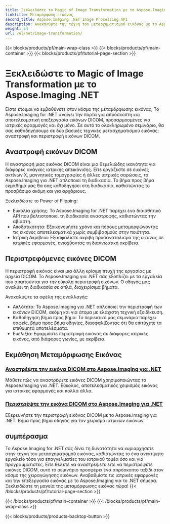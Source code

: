 ```yaml
---
title: Ξεκλειδώστε το Magic of Image Transformation με το Aspose.Imaging .NET
linktitle: Μεταμόρφωση εικόνας
second_title: Aspose.Imaging .NET Image Processing API
description: Ανακαλύψτε την τέχνη του μετασχηματισμού εικόνας με το Aspose.Imaging για .NET. Μάθετε να αναστρέφετε και να περιστρέφετε τις εικόνες DICOM χωρίς κόπο για ιατρικές εφαρμογές και πολλά άλλα.
weight: 24
url: /el/net/image-transformation/
---
```


{{< blocks/products/pf/main-wrap-class >}}
{{< blocks/products/pf/main-container >}}
{{< blocks/products/pf/tutorial-page-section >}}

# Ξεκλειδώστε το Magic of Image Transformation με το Aspose.Imaging .NET


Είστε έτοιμοι να εμβαθύνετε στον κόσμο της μεταμόρφωσης εικόνας; Το Aspose.Imaging for .NET ανοίγει την πόρτα για απρόσκοπτη και αποτελεσματική επεξεργασία εικόνων DICOM, προσαρμοσμένες για ιατρικές εφαρμογές και όχι μόνο. Σε αυτό το ολοκληρωμένο σεμινάριο, θα σας καθοδηγήσουμε σε δύο βασικές τεχνικές μετασχηματισμού εικόνας: αναστροφή και περιστροφή εικόνων DICOM. 

## Αναστροφή εικόνων DICOM

Η αναστροφή μιας εικόνας DICOM είναι μια θεμελιώδης ικανότητα για διάφορες ανάγκες ιατρικής απεικόνισης. Είτε εργάζεστε σε εικόνες ακτίνων Χ, μαγνητικές τομογραφίες ή άλλες ιατρικές σαρώσεις, το Aspose.Imaging για .NET απλοποιεί τη διαδικασία. Το βήμα προς βήμα εκμάθημά μας θα σας καθοδηγήσει στη διαδικασία, καθιστώντας το προσβάσιμο ακόμη και για αρχάριους.

Ξεκλειδώστε το Power of Flipping:
- Ευκολία χρήσης: Το Aspose.Imaging for .NET παρέχει ένα διαισθητικό API που βελτιστοποιεί τη διαδικασία αναστροφής, καθιστώντας την αβίαστη.
- Αποδοτικότητα: Εξοικονομήστε χρόνο και πόρους μεταμορφώνοντας τις εικόνες αποτελεσματικά χωρίς συμβιβασμούς στην ποιότητα.
- Ιατρική Ακρίβεια: Εξασφαλίστε ακριβή προσανατολισμό της εικόνας σε ιατρικές εφαρμογές, ενισχύοντας τη διαγνωστική ακρίβεια.

## Περιστρεφόμενες εικόνες DICOM

Η περιστροφή εικόνας είναι μια άλλη κρίσιμη πτυχή της εργασίας με αρχεία DICOM. Το Aspose.Imaging για .NET σάς εξοπλίζει με τα εργαλεία που απαιτούνται για την εύκολη περιστροφή εικόνων. Ο οδηγός μας αναλύει τη διαδικασία σε απλά, διαχειρίσιμα βήματα.

Ανακαλύψτε τα οφέλη της εναλλαγής:
- Απλότητα: Το Aspose.Imaging για .NET απλοποιεί την περιστροφή των εικόνων DICOM, ακόμη και για άτομα με ελάχιστη τεχνική εξειδίκευση.
- Καθοδήγηση βήμα προς βήμα: Το περιεκτικό μας σεμινάριο παρέχει σαφείς, βήμα προς βήμα οδηγίες, διασφαλίζοντας ότι θα επιτύχετε τα επιθυμητά αποτελέσματα.
- Ευελιξία: Εφαρμόστε περιστροφή εικόνας σε διάφορες ιατρικές εικόνες, από διάφορες γωνίες, με ακρίβεια.

## Εκμάθηση Μεταμόρφωσης Εικόνας
### [Αναστρέψτε την εικόνα DICOM στο Aspose.Imaging για .NET](./flip-dicom-image/)
Μάθετε πώς να αναστρέφετε εικόνες DICOM χρησιμοποιώντας το Aspose.Imaging για .NET. Εύκολος, αποτελεσματικός χειρισμός εικόνας για ιατρικές εφαρμογές και πολλά άλλα.
### [Περιστρέψτε την εικόνα DICOM στο Aspose.Imaging για .NET](./rotate-dicom-image/)
Εξερευνήστε την περιστροφή εικόνας DICOM με το Aspose.Imaging για .NET. Βήμα προς βήμα οδηγός για τον χειρισμό ιατρικών εικόνων.

## συμπέρασμα

Το Aspose.Imaging for .NET σάς δίνει τη δυνατότητα να κυριαρχήσετε στην τέχνη του μετασχηματισμού εικόνας, καθιστώντας το ένα ανεκτίμητο εργαλείο τόσο για επαγγελματίες του ιατρικού τομέα όσο και για προγραμματιστές. Είτε θέλετε να αναστρέψετε είτε να περιστρέψετε εικόνες DICOM, αυτό το σεμινάριο προσφέρει ένα απρόσκοπτο ταξίδι στον κόσμο της χειραγώγησης εικόνων. Αναβαθμίστε τις ιατρικές εφαρμογές και την επεξεργασία εικόνας με το Aspose.Imaging για το .NET σήμερα. Ξεκλειδώστε τη μαγεία της μεταμόρφωσης εικόνας τώρα!
{{< /blocks/products/pf/tutorial-page-section >}}

{{< /blocks/products/pf/main-container >}}
{{< /blocks/products/pf/main-wrap-class >}}

{{< blocks/products/products-backtop-button >}}
